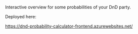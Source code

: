 ﻿Interactive overview for some probabilities of your DnD party. 

Deployed here:

https://dnd-probability-calculator-frontend.azurewebsites.net/
